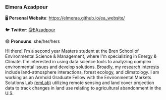 ### Elmera Azadpour

🖥  **Personal Website**: https://elmeraa.github.io/ea_website/

🐦  **Twitter**: [@EAzadpour](https://twitter.com/EAzadpour)

😄  **Pronouns**: she/her/hers

Hi there! I'm a second year Masters student at the Bren School of Environmental Science & Management, where I'm specializing in Energy & Climate. I'm interested in using data science tools to analyzing complex environmental issues and develop solutions. Broadly, my research interests include land-atmosphere interactions, forest ecology, and climatology. I am working as an Arnhold Graduate Fellow with the Environmental Markets Solutions Lab [(emLab)](https://emlab.ucsb.edu/about/our-team/elmera-azadpour) utilizing remote sensing and land cover projection data to track changes in land use relating to agricultural abandonment in the U.S. 


<!--
**elmeraa/elmeraa** is a ✨ _special_ ✨ repository because its `README.md` (this file) appears on your GitHub profile.

Here are some ideas to get you started:

- 🔭 I’m currently working on ...
- 🌱 I’m currently learning ...
- 👯 I’m looking to collaborate on ...
- 🤔 I’m looking for help with ...
- 💬 Ask me about ...
- 📫 How to reach me: ...
- 😄 Pronouns: ...
- ⚡ Fun fact: ...
-->
